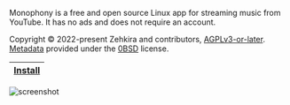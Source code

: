 Monophony is a free and open source Linux app for streaming music from YouTube. It has no ads and does not require an account.

Copyright © 2022-present Zehkira and contributors, [AGPLv3-or-later](https://gitlab.com/zehkira/monophony/-/blob/master/source/LICENSE). [Metadata](https://gitlab.com/zehkira/monophony/-/blob/master/source/data/metainfo.xml) provided under the [0BSD](https://opensource.org/license/0bsd/) license.

| [Install](https://gitlab.com/zehkira/monophony/-/raw/master/source/data/monophony.flatpakref?ref_type=heads&inline=false)
|-|

<img src='https://gitlab.com/zehkira/monophony/-/raw/master/assets/screenshot1.png' alt='screenshot'>
